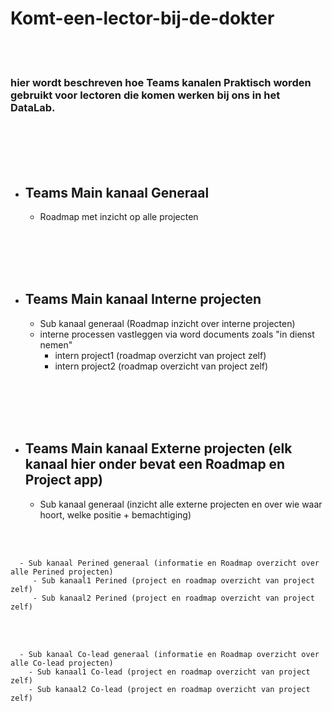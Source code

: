 # Komt-een-lector-bij-de-dokter

<br><br>

### hier wordt beschreven hoe Teams kanalen Praktisch worden gebruikt voor lectoren die komen werken bij ons in het DataLab.

<br><br><br><br>






- ## Teams Main kanaal Generaal
   - Roadmap met inzicht op alle projecten


<br><br><br><br>




- ## Teams Main kanaal Interne projecten
   - Sub kanaal generaal (Roadmap inzicht over interne projecten)
   - interne processen vastleggen via word documents zoals "in dienst nemen" 
     - intern project1 (roadmap overzicht van project zelf)   
     - intern project2 (roadmap overzicht van project zelf)   

   <br><br><br><br>






- ## Teams Main kanaal Externe projecten (elk kanaal hier onder bevat een Roadmap en Project app)
  - Sub kanaal generaal (inzicht alle externe projecten en over wie waar hoort, welke positie + bemachtiging)

<br><br>

      - Sub kanaal Perined generaal (informatie en Roadmap overzicht over alle Perined projecten)
         - Sub kanaal1 Perined (project en roadmap overzicht van project zelf)
         - Sub kanaal2 Perined (project en roadmap overzicht van project zelf)

<br><br>

      - Sub kanaal Co-lead generaal (informatie en Roadmap overzicht over alle Co-lead projecten)
        - Sub kanaal1 Co-lead (project en roadmap overzicht van project zelf)
        - Sub kanaal2 Co-lead (project en roadmap overzicht van project zelf)


<br><br><br><br>
